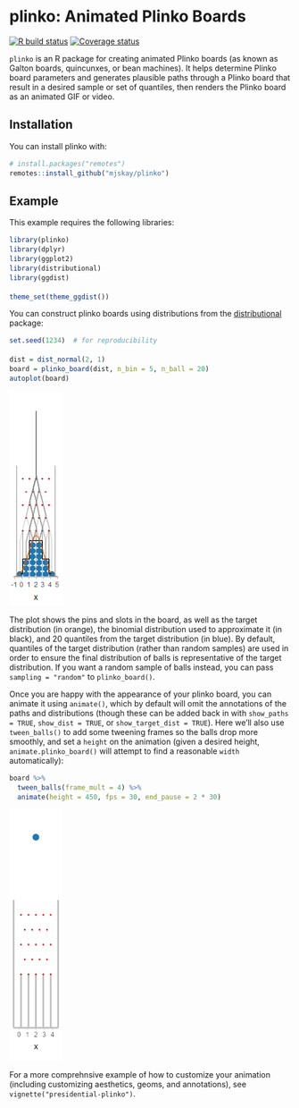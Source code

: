 
# plinko: Animated Plinko Boards

<!-- badges: start -->

[![R build
status](https://github.com/mjskay/plinko/workflows/R-CMD-check/badge.svg)](https://github.com/mjskay/plinko/actions)
[![Coverage
status](https://codecov.io/gh/mjskay/plinko/branch/master/graph/badge.svg)](https://codecov.io/github/mjskay/plinko?branch=master)
<!-- badges: end -->

`plinko` is an R package for creating animated Plinko boards (as known
as Galton boards, quincunxes, or bean machines). It helps determine
Plinko board parameters and generates plausible paths through a Plinko
board that result in a desired sample or set of quantiles, then renders
the Plinko board as an animated GIF or video.

## Installation

You can install plinko with:

``` r
# install.packages("remotes")
remotes::install_github("mjskay/plinko")
```

## Example

This example requires the following libraries:

``` r
library(plinko)
library(dplyr)
library(ggplot2)
library(distributional)
library(ggdist)

theme_set(theme_ggdist())
```

You can construct plinko boards using distributions from the
[distributional](https://pkg.mitchelloharawild.com/distributional/)
package:

``` r
set.seed(1234)  # for reproducibility

dist = dist_normal(2, 1)
board = plinko_board(dist, n_bin = 5, n_ball = 20)
autoplot(board)
```

![](README_files/figure-gfm/board_plot-1.png)<!-- -->

The plot shows the pins and slots in the board, as well as the target
distribution (in orange), the binomial distribution used to approximate
it (in black), and 20 quantiles from the target distribution (in blue).
By default, quantiles of the target distribution (rather than random
samples) are used in order to ensure the final distribution of balls is
representative of the target distribution. If you want a random sample
of balls instead, you can pass `sampling = "random"` to
`plinko_board()`.

Once you are happy with the appearance of your plinko board, you can
animate it using `animate()`, which by default will omit the annotations
of the paths and distributions (though these can be added back in with
`show_paths = TRUE`, `show_dist = TRUE`, or `show_target_dist = TRUE`).
Here we’ll also use `tween_balls()` to add some tweening frames so the
balls drop more smoothly, and set a `height` on the animation (given a
desired height, `animate.plinko_board()` will attempt to find a
reasonable `width` automatically):

``` r
board %>%
  tween_balls(frame_mult = 4) %>%
  animate(height = 450, fps = 30, end_pause = 2 * 30)
```

![](README_files/figure-gfm/board_animation-1.gif)<!-- -->

For a more comprehnsive example of how to customize your animation
(including customizing aesthetics, geoms, and annotations), see
`vignette("presidential-plinko")`.
